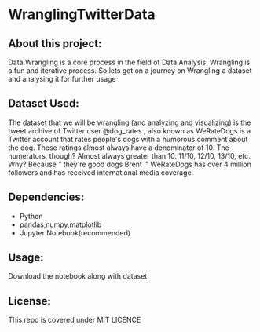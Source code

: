 # WranglingTwitterData

## About this project:
Data Wrangling is a core process in the field of Data Analysis. Wrangling is a fun and iterative process. So lets get on a journey on Wrangling a dataset and analysing it for further usage

## Dataset Used:
 The dataset that we will be wrangling (and analyzing and visualizing) is the
tweet archive of Twitter user @dog_rates , also known as WeRateDogs is a Twitter account that rates people's dogs with a humorous comment about the dog. These ratings almost always have a denominator of 10.
The numerators, though? Almost always greater than 10. 11/10, 12/10, 13/10,
etc. Why? Because "
they're good dogs Brent
." WeRateDogs has over 4
million followers and has received international media coverage.

## Dependencies:
* Python
* pandas,numpy,matplotlib
* Jupyter Notebook(recommended)

## Usage:
Download the notebook along with dataset 

## License:
This repo is covered under MIT LICENCE
